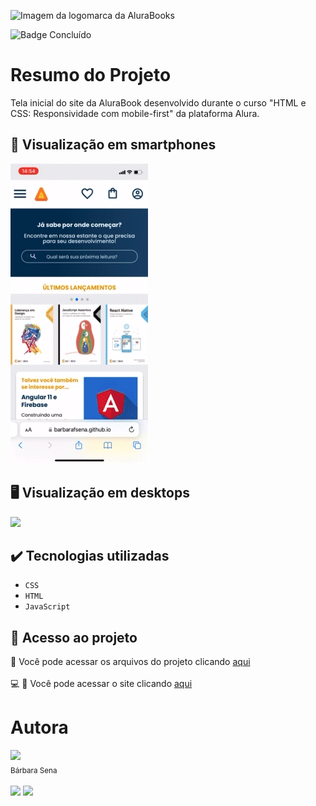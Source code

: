 ![Imagem da logomarca da AluraBooks](https://user-images.githubusercontent.com/104398945/212738393-51d4265b-756c-4b0c-b179-b4e0dccdf2be.png)

![Badge Concluído](http://img.shields.io/static/v1?label=STATUS&message=CONCLUÍDO&color=GREEN&style=for-the-badge)
<h1>Resumo do Projeto</h1>
<p> Tela inicial do site da AluraBook desenvolvido durante o curso "HTML e CSS: Responsividade com mobile-first" da plataforma Alura. </p>

## 📱 Visualização em smartphones
<img src="gif-alura-books-mobile.gif">

## 🖥️ Visualização em desktops
<img src="gif-alura-books-desktop.gif" width=700>



## ✔️ Tecnologias utilizadas

- ``CSS``
- ``HTML``
- ``JavaScript``

## 📁 Acesso ao projeto
📁 Você pode acessar os arquivos do projeto clicando [aqui](https://github.com/barbarafsena/alura-books.git) <br><br>
💻 📱 Você pode acessar o site clicando [aqui](https://barbarafsena.github.io/alura-books/)

# Autora
 <img src="https://avatars.githubusercontent.com/u/104398945?v=4" width=115><br><sub>Bárbara Sena</sub>
 <br><br>
[<img src="https://cdn.jsdelivr.net/gh/devicons/devicon/icons/linkedin/linkedin-original-wordmark.svg" width=50>](https://www.linkedin.com/in/barbarafsena/) 
[<img src="https://cdn.jsdelivr.net/gh/devicons/devicon/icons/github/github-original-wordmark.svg" width=50>](https://github.com/barbarafsena)


